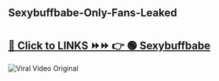 
 ## Sexybuffbabe-Only-Fans-Leaked

# <h2><a href="https://clipsfans.com/Sexybuffbabe&ref=git">🔗 Click to LINKS ⏩⏩ 👉 🟢 Sexybuffbabe </a></h2>

<a href="https://clipsfans.com/Sexybuffbabe&ref=git" rel="nofollow" data-target="animated-image.originalLink"><img src="https://i.ibb.co.com/xMMVF88/686577567.gif" alt="Viral Video Original" style="max-width: 100%; display: inline-block;" data-target="animated-image.originalImage"></a>
